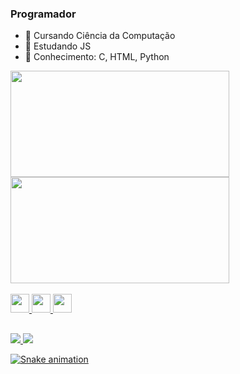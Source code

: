### Programador 


- 🔭 Cursando Ciência da Computação
- 🌱 Estudando JS
- 🤔 Conhecimento: C, HTML, Python

<div>     
     <a hrf="https://https://github.com/emmanuelbarros">
     <img width="350em" height="170em" src= "https://github-readme-stats.vercel.app/api?username=emmanuelbarros&show_icons=true&theme=dark&title_color=3CB371&icon_color=00FFFF&text_color=B0E0E6&include_all_commits=true&count_private=true"/>
     <img width="350em" height="170em" src= "https://github-readme-stats.vercel.app/api/top-langs/?username=emmanuelbarros&layout=compact&langs_count=15&theme=dark&title_color=3CB371"/>
</div>

<div style="display: inline_block"><br>  
  <a href="https://www.python.org/doc/"><img aling="center" height="30" width"40" src="https://cdn.jsdelivr.net/gh/devicons/devicon/icons/python/python-original.svg">  
  <a href="https://webplatform.github.io/docs/html/html5/"><img aling="center" height="30" width"40" src="https://cdn.jsdelivr.net/gh/devicons/devicon/icons/html5/html5-original-wordmark.svg">  
  <a href="https://devdocs.io/c/"><img aling="center" height="30" width"40" src="https://cdn.jsdelivr.net/gh/devicons/devicon/icons/c/c-plain.svg">
  

</div>

##

<div>
    <a href="https://www.linkedin.com/in/emmanuel-barros-3b08b81b7/" target="_blank"><img src="https://img.shields.io/badge/LinkedIn-0077B5?style=for-the-badge&logo=linkedin&logoColor=white">
    <a href="mailto:emanuel_barros254@outlook.com"><img src="https://img.shields.io/badge/Microsoft_Outlook-0078D4?style=for-the-badge&logo=microsoft-outlook&logoColor=white">
</div>


![Snake animation](https://github.com/emmanuelbarros/emmanuelbarros/blob/output/github-contribution-grid-snake.svg)

          
